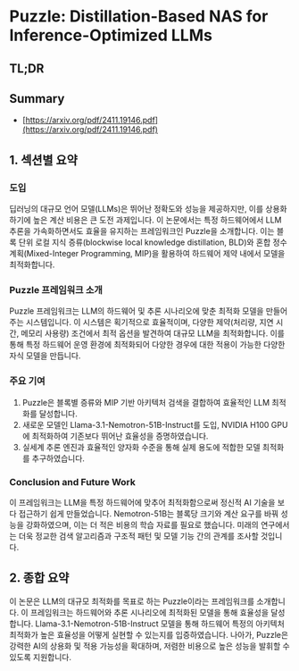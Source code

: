 # Puzzle: Distillation-Based NAS for Inference-Optimized LLMs
## TL;DR
## Summary
- [https://arxiv.org/pdf/2411.19146.pdf](https://arxiv.org/pdf/2411.19146.pdf)

## 1. 섹션별 요약

### 도입
딥러닝의 대규모 언어 모델(LLMs)은 뛰어난 정확도와 성능을 제공하지만, 이를 상용화하기에 높은 계산 비용은 큰 도전 과제입니다. 이 논문에서는 특정 하드웨어에서 LLM 추론을 가속화하면서도 효율을 유지하는 프레임워크인 Puzzle을 소개합니다. 이는 블록 단위 로컬 지식 증류(blockwise local knowledge distillation, BLD)와 혼합 정수 계획(Mixed-Integer Programming, MIP)을 활용하여 하드웨어 제약 내에서 모델을 최적화합니다.

### Puzzle 프레임워크 소개
Puzzle 프레임워크는 LLM의 하드웨어 및 추론 시나리오에 맞춘 최적화 모델을 만들어주는 시스템입니다. 이 시스템은 획기적으로 효율적이며, 다양한 제약(처리량, 지연 시간, 메모리 사용량) 조건에서 최적 옵션을 발견하여 대규모 LLM을 최적화합니다. 이를 통해 특정 하드웨어 운영 환경에 최적화되어 다양한 경우에 대한 적용이 가능한 다양한 자식 모델을 만듭니다.

### 주요 기여
1. Puzzle은 블록별 증류와 MIP 기반 아키텍처 검색을 결합하여 효율적인 LLM 최적화를 달성합니다.
2. 새로운 모델인 Llama-3.1-Nemotron-51B-Instruct를 도입, NVIDIA H100 GPU에 최적화하여 기존보다 뛰어난 효율성을 증명하였습니다.
3. 실세계 추론 엔진과 효율적인 양자화 수준을 통해 실제 용도에 적합한 모델 최적화를 추구하였습니다.

### Conclusion and Future Work
이 프레임워크는 LLM을 특정 하드웨어에 맞추어 최적화함으로써 정신적 AI 기술을 보다 접근하기 쉽게 만들었습니다. Nemotron-51B는 블록당 크기와 계산 요구를 바꿔 성능을 강화하였으며, 이는 더 적은 비용의 학습 자료를 필요로 했습니다. 미래의 연구에서는 더욱 정교한 검색 알고리즘과 구조적 패턴 및 모델 기능 간의 관계를 조사할 것입니다.

## 2. 종합 요약

이 논문은 LLM의 대규모 최적화를 목표로 하는 Puzzle이라는 프레임워크를 소개합니다. 이 프레임워크는 하드웨어와 추론 시나리오에 최적화된 모델을 통해 효율성을 달성합니다. Llama-3.1-Nemotron-51B-Instruct 모델을 통해 하드웨어 특정의 아키텍처 최적화가 높은 효율성을 어떻게 실현할 수 있는지를 입증하였습니다. 나아가, Puzzle은 강력한 AI의 상용화 및 적용 가능성을 확대하며, 저렴한 비용으로 높은 성능을 발휘할 수 있도록 지원합니다.